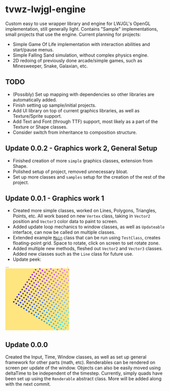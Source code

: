 # tvwz-lwjgl-engine
Custom easy to use wrapper library and engine for LWJGL's OpenGL implementation, still generally light. Contains "Sample" implementations, small projects that use the engine. Current planning for projects:
- Simple Game Of Life implementation with interaction abilities and start/pause menus.
- Simple Falling Sand simulation, without complex physics engine.
- 2D redoing of previously done arcade/simple games, such as Minesweeper, Snake, Galaxian, etc.

## TODO
- (Possibly) Set up mapping with dependencies so other libraries are automatically added.
- Finish setting up sample/initial projects.
- Add UI library on top of current graphics libraries, as well as Texture/Sprite support.
- Add Text and Font (through TTF) support, most likely as a part of the Texture or Shape classes.
- Consider switch from inheritance to composition structure.

## Update 0.0.2 - Graphics work 2, General Setup
- Finished creation of more `simple` graphics classes, extension from Shape. 
- Polished setup of project, removed unnecessary bloat.
- Set up more classes and `samples` setup for the creation of the rest of the project.

## Update 0.0.1 - Graphics work 1
- Created more simple classes, worked on Lines, Polygons, Triangles, Points, etc. All work based on new `Vertex` class, taking in `Vector2` position and `Vector3` color data to paint to screen.
- Added update loop mechanics to window classes, as well as `Updateable` interface, can now be called on multiple classes.
- Extended example [`Main`](https://github.com/TheVizWiz/lwjgl-triangles/blob/main/src/main/Main.java) class that can be run using `TestClass`, creates floating-point grid. Space to rotate, click on screen to set rotate zone.
- Added multiple new methods, fleshed out `Vector2` and `Vector3` classes. Added new classes such as the `Line` class for future use. 
- Update peek:<br>
<img src = "https://github.com/TheVizWiz/lwjgl-triangles/blob/main/src/resources/rotating_points.png" width = "200" height = "200" alt = "rotating points 0.0.1">



## Update 0.0.0
Created the Input, Time, Window classes, as well as set up general framework for other parts (math, etc). Renderables can be rendered on screen per update of the window.
Objects can also be easily moved using deltaTime to be independent of the timestep.
Currently, simply quads have been set up using the `Renderable` abstract class. More will be added along with the next commit.


